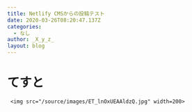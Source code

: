 ```yaml
---
title: Netlify CMSからの投稿テスト
date: 2020-03-26T08:20:47.137Z
categories:
  - なし
author: _X_y_z_
layout: blog
---
```

# てすと

 ```
  <img src="/source/images/ET_lnOxUEAAldzQ.jpg" width=200>
 ```



